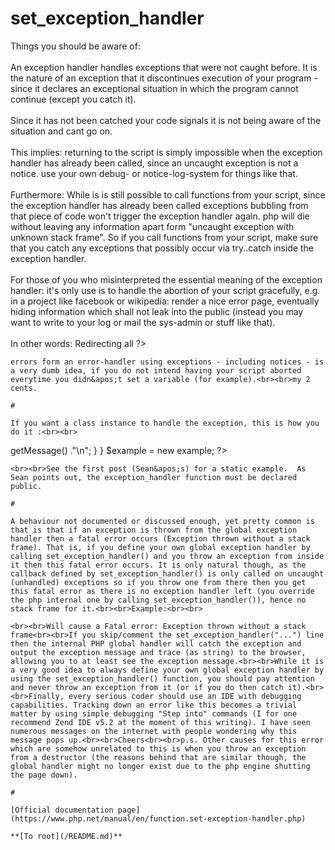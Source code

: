 # set_exception_handler



Things you should be aware of:<br><br>An exception handler handles exceptions that were not caught before. It is the nature of an exception that it discontinues execution of your program - since it declares an exceptional situation in which the program cannot continue (except you catch it).<br><br>Since it has not been catched your code signals it is not being aware of the situation and cant go on.<br><br>This implies: returning to the script is simply impossible when the exception handler has already been called, since an uncaught exception is not a notice. use your own debug- or notice-log-system for things like that.<br><br>Furthermore: While is is still possible to call functions from your script, since the exception handler has already been called exceptions bubbling from that piece of code won&apos;t trigger the exception handler again. php will die without leaving any information apart form "uncaught exception with unknown stack frame". So if you call functions from your script, make sure that you catch any exceptions that possibly occur via try..catch inside the exception handler.<br><br>For those of you who misinterpreted the essential meaning of the exception handler: it&apos;s only use is to handle the abortion of your script gracefully, e.g. in a project like facebook or wikipedia: render a nice error page, eventually hiding information which shall not leak into the public (instead you may want to write to your log or mail the sys-admin or stuff like that).<br><br>In other words: Redirecting all ?>
```
errors form an error-handler using exceptions - including notices - is a very dumb idea, if you do not intend having your script aborted everytime you didn&apos;t set a variable (for example).<br><br>my 2 cents.  

#

If you want a class instance to handle the exception, this is how you do it :<br><br>

```
<?php
class example {
   public function __construct() {
       @set_exception_handler(array($this, 'exception_handler'));
       throw new Exception('DOH!!');
   }

   public function exception_handler($exception) {
       print "Exception Caught: ". $exception->getMessage() ."\n";
   }
}

$example = new example;

?>
```
<br><br>See the first post (Sean&apos;s) for a static example.  As Sean points out, the exception_handler function must be declared public.  

#

A behaviour not documented or discussed enough, yet pretty common is that is that if an exception is thrown from the global exception handler then a fatal error occurs (Exception thrown without a stack frame). That is, if you define your own global exception handler by calling set_exception_handler() and you throw an exception from inside it then this fatal error occurs. It is only natural though, as the callback defined by set_exception_handler() is only called on uncaught (unhandled) exceptions so if you throw one from there then you get this fatal error as there is no exception handler left (you override the php internal one by calling set_exception_handler()), hence no stack frame for it.<br><br>Example:<br><br>

```
<?php

function myExceptionHandler (Exception $ex)
{
    throw $ex;
}

set_exception_handler("myExceptionHandler");

throw new Exception("This should cause a fatal error and this message will be lost");

?>
```
<br><br>Will cause a Fatal error: Exception thrown without a stack frame<br><br>If you skip/comment the set_exception_handler("...") line then the internal PHP global handler will catch the exception and output the exception message and trace (as string) to the browser, allowing you to at least see the exception message.<br><br>While it is a very good idea to always define your own global exception handler by using the set_exception_handler() function, you should pay attention and never throw an exception from it (or if you do then catch it).<br><br>Finally, every serious coder should use an IDE with debugging capabilities. Tracking down an error like this becomes a trivial matter by using simple debugging "Step into" commands (I for one recommend Zend IDE v5.2 at the moment of this writing). I have seen numerous messages on the internet with people wondering why this message pops up.<br><br>Cheers<br><br>p.s. Other causes for this error which are somehow unrelated to this is when you throw an exception from a destructor (the reasons behind that are similar though, the global handler might no longer exist due to the php engine shutting the page down).  

#

[Official documentation page](https://www.php.net/manual/en/function.set-exception-handler.php)

**[To root](/README.md)**